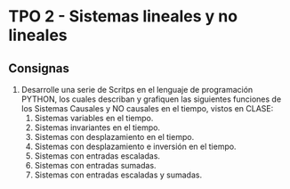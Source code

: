 # TPO 2 - Sistemas lineales y no lineales

## Consignas

1. Desarrolle una serie de Scritps en el lenguaje de programación PYTHON, los cuales describan y grafiquen las siguientes funciones de los Sistemas Causales y NO causales en el tiempo, vistos en CLASE:
   1. Sistemas variables en el tiempo.
   2. Sistemas invariantes en el tiempo.
   3. Sistemas con desplazamiento en el tiempo.
   4. Sistemas con desplazamiento e inversión en el tiempo.
   5. Sistemas con entradas escaladas.
   6. Sistemas con entradas sumadas.
   7. Sistemas con entradas escaladas y sumadas.